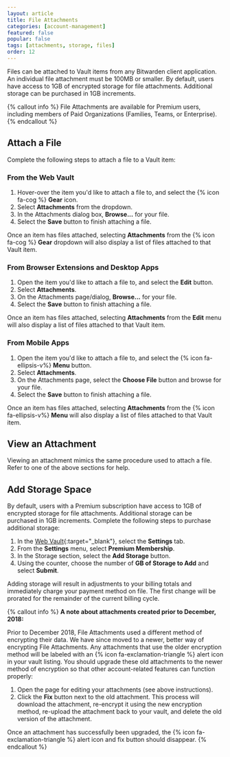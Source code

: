```yaml
---
layout: article
title: File Attachments
categories: [account-management]
featured: false
popular: false
tags: [attachments, storage, files]
order: 12
---
```


Files can be attached to Vault items from any Bitwarden client application. An individual file attachment must be 100MB or smaller. By default, users have access to 1GB of encrypted storage for file attachments. Additional storage can be purchased in 1GB increments.

{% callout info %}
File Attachments are available for Premium users, including members of Paid Organizations (Families, Teams, or Enterprise).
{% endcallout %}

## Attach a File

Complete the following steps to attach a file to a Vault item:

### From the Web Vault

1. Hover-over the item you'd like to attach a file to, and select the {% icon fa-cog %} **Gear** icon.
2. Select **Attachments** from the dropdown.
3. In the Attachments dialog box, **Browse...** for your file.
4. Select the **Save** button to finish attaching a file.

Once an item has files attached, selecting **Attachments** from the {% icon fa-cog %} **Gear** dropdown will also display a list of files attached to that Vault item.

### From Browser Extensions and Desktop Apps

1. Open the item you'd like to attach a file to, and select the **Edit** button.
2. Select **Attachments**.
3. On the Attachments page/dialog, **Browse...** for your file.
4. Select the **Save** button to finish attaching a file.

Once an item has files attached, selecting **Attachments** from the **Edit** menu will also display a list of files attached to that Vault item.

### From Mobile Apps

1. Open the item you'd like to attach a file to, and select the {% icon fa-ellipsis-v%} **Menu** button.
2. Select **Attachments**.
3. On the Attachments page, select the **Choose File** button and browse for your file.
4. Select the **Save** button to finish attaching a file.

Once an item has files attached, selecting **Attachments** from the {% icon fa-ellipsis-v%} **Menu** will also display a list of files attached to that Vault item.

## View an Attachment

Viewing an attachment mimics the same procedure used to attach a file. Refer to one of the above sections for help.

## Add Storage Space

By default, users with a Premium subscription have access to 1GB of encrypted storage for file attachments. Additional storage can be purchased in 1GB increments. Complete the following steps to purchase additional storage:

1. In the [Web Vault](https://vault.bitwarden.com){:target="\_blank"}, select the **Settings** tab.
2. From the **Settings** menu, select **Premium Membership**.
3. In the Storage section, select the **Add Storage** button.
4. Using the counter, choose the number of **GB of Storage to Add** and select **Submit**.

Adding storage will result in adjustments to your billing totals and immediately charge your payment method on file. The first change will be prorated for the remainder of the current billing cycle.

{% callout info %}
**A note about attachments created prior to December, 2018:**

Prior to December 2018, File Attachments used a different method of encrypting their data. We have since moved to a newer, better way of encrypting File Attachments. Any attachments that use the older encryption method will be labeled with an {% icon fa-exclamation-triangle %} alert icon in your vault listing. You should upgrade these old attachments to the newer method of encryption so that other account-related features can function properly:

1. Open the page for editing your attachments (see above instructions).
2. Click the **Fix** button next to the old attachment. This process will download the attachment, re-encrypt it using the new encryption method, re-upload the attachment back to your vault, and delete the old version of the attachment.

Once an attachment has successfully been upgraded, the {% icon fa-exclamation-triangle %} alert icon and fix button should disappear.
{% endcallout %}
